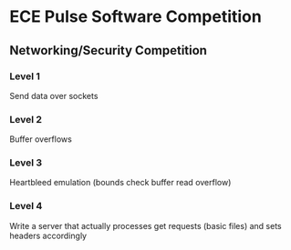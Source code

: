 # ECE Pulse Software Competition

## Networking/Security Competition

### Level 1

Send data over sockets

### Level 2

Buffer overflows

### Level 3

Heartbleed emulation (bounds check buffer read overflow)

### Level 4

Write a server that actually processes get requests (basic files) and sets headers accordingly
